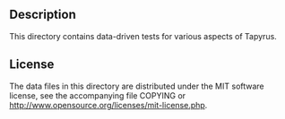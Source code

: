 Description
------------

This directory contains data-driven tests for various aspects of Tapyrus.

License
--------

The data files in this directory are distributed under the MIT software
license, see the accompanying file COPYING or
http://www.opensource.org/licenses/mit-license.php.

